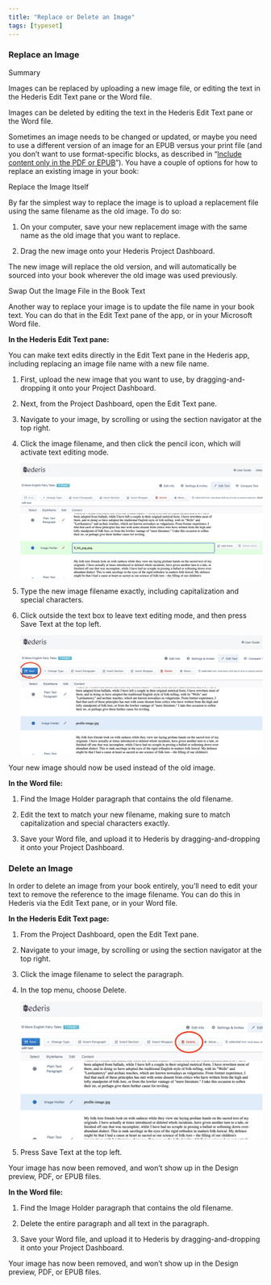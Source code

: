 ```yaml
---
title: "Replace or Delete an Image"
tags: [typeset]
---
```

 
<html><body><section data-type="chapter" class="hsecchapter" data-hederis-type="hsecchapter" id="replace-an-image" data-pi-attrs="id: replace-an-image; data-tags: typeset;" role="doc-chapter" data-tags="typeset" data-author-name=" " data-book-title=" " title="Replace or Delete an Image"><section class="hwprsubsection" data-hederis-type="hwprsubsection" id="pUx5UhBc3" data-type="subsection" title="Replace an Image"><h1 data-hederis-type="hblktitle" class="hblktitle" id="pHnMSMphj">Replace an Image</h1><aside class="hwprbox box" data-hederis-type="hwprbox" id="pKncdBgsB" data-type="sidebar"><p class="hblktype" data-hederis-type="hblktype" id="pA4uxK9no">Summary</p><p class="hblkp" data-hederis-type="hblkp" id="pZs2dErWG">Images can be replaced by uploading a new image file, or editing the text in the Hederis Edit Text pane or the Word file.</p><p class="hblkp" data-hederis-type="hblkp" id="pU0YUoHad">Images can be deleted by editing the text in the Hederis Edit Text pane or the Word file.</p></aside><p class="hblkp" data-hederis-type="hblkp" id="p396eAiPJ">Sometimes an image needs to be changed or updated, or maybe you need to use a different version of an image for an EPUB versus your print file (and you don&#8217;t want to use format-specific blocks, as described in &#8220;<a href="{% link _docs/include-custom-content.md %}" data-hederis-type="hspana" id="pTykvnjSa"><span class="Hyperlink" data-hederis-type="hspnspan" id="poZBY3fB3">Include content only in the PDF or EPUB</span></a>&#8221;). You have a couple of options for how to replace an existing image in your book:</p><p class="hblkh1" data-hederis-type="hblkh1" id="p9pKQO3Bq">Replace the Image Itself</p><p class="hblkp" data-hederis-type="hblkp" id="p4NIqfxmd">By far the simplest way to replace the image is to upload a replacement file using the same filename as the old image. To do so:</p><ol class="hwprnumlist" data-hederis-type="hwprnumlist" id="pSA3nkA32"><li class="hblkoli" data-hederis-type="hblkoli" id="liFVY87uYC"><p class="hblkoli" data-hederis-type="hblklip" id="p0aM6cwif">On your computer, save your new replacement image with the same name as the old image that you want to replace.</p></li><li class="hblkoli" data-hederis-type="hblkoli" id="liQXTvGI8t"><p class="hblkoli" data-hederis-type="hblklip" id="p1UxJukBH">Drag the new image onto your Hederis Project Dashboard. </p></li></ol><p class="hblkp" data-hederis-type="hblkp" id="pqJ6xLOh0">The new image will replace the old version, and will automatically be sourced into your book wherever the old image was used previously.</p><p class="hblkh1" data-hederis-type="hblkh1" id="pDdJWxC9O">Swap Out the Image File in the Book Text</p><p class="hblkp" data-hederis-type="hblkp" id="pY9sfwRye">Another way to replace your image is to update the file name in your book text. You can do that in the Edit Text pane of the app, or in your Microsoft Word file.</p><p class="hblkp" data-hederis-type="hblkp" id="pWdAZGUhu"><strong data-hederis-type="hspanstrong" id="pr5HUZVwa">In the <strong class="hspanstrong" data-hederis-type="hspanstrong" id="pegykKzQs">Hederis Edit Text pane:</strong></strong></p><p class="hblkp" data-hederis-type="hblkp" id="pUqamj347">You can make text edits directly in the Edit Text pane in the Hederis app, including replacing an image file name with a new file name.</p><ol class="hwprnumlist" data-hederis-type="hwprnumlist" id="pURZH1ab6"><li class="hblkoli" data-hederis-type="hblkoli" id="livuFPy4uz"><p class="hblkoli" data-hederis-type="hblklip" id="pdmuZIwr6">First, upload the new image that you want to use, by dragging-and-dropping it onto your Project Dashboard.</p></li><li class="hblkoli" data-hederis-type="hblkoli" id="liBhILp2RO"><p class="hblkoli" data-hederis-type="hblklip" id="ptnI3gUdR">Next, from the Project Dashboard, open the Edit Text pane.</p></li><li class="hblkoli" data-hederis-type="hblkoli" id="liJF29gn3B"><p class="hblkoli" data-hederis-type="hblklip" id="p5bv54lll">Navigate to your image, by scrolling or using the section navigator at the top right.</p></li><li class="hblkoli" data-hederis-type="hblkoli" id="liULgH2hKX"><p class="hblkoli" data-hederis-type="hblklip" id="pQ4RVuSWh">Click the image filename, and then click the pencil icon, which will activate text editing mode.</p><img data-hederis-type="hblkimg" class="hblkimg" id="pKBZ3B1K3" src="/images/replaceimage1.png" data-img-src="/images/replaceimage1.png"/></li><li class="hblkoli" data-hederis-type="hblkoli" id="liMFu9WCKk"><p class="hblkoli" data-hederis-type="hblklip" id="pjA8x2fV0">Type the new image filename exactly, including capitalization and special characters.</p></li><li class="hblkoli" data-hederis-type="hblkoli" id="liBvAA2Awp"><p class="hblkoli" data-hederis-type="hblklip" id="pxruq17JL">Click outside the text box to leave text editing mode, and then press Save Text at the top left.</p><img data-hederis-type="hblkimg" class="hblkimg" id="pTlPlCBu8" src="/images/replaceimage2.png" data-img-src="/images/replaceimage2.png"/></li></ol><p class="hblkp" data-hederis-type="hblkp" id="pvLcI4wUC">Your new image should now be used instead of the old image.</p><p class="hblkp" data-hederis-type="hblkp" id="p4CAvspSo"><strong class="hspanstrong" data-hederis-type="hspanstrong" id="p67TR0yim">In the Word file:</strong></p><ol class="hwprnumlist" data-hederis-type="hwprnumlist" id="pSjUBdkad"><li class="hblkoli" data-hederis-type="hblkoli" id="li5ZoGEG4Q"><p class="hblkoli" data-hederis-type="hblklip" id="pstBGfa9o">Find the Image Holder paragraph that contains the old filename.</p></li><li class="hblkoli" data-hederis-type="hblkoli" id="liiETqSROG"><p class="hblkoli" data-hederis-type="hblklip" id="pDSYTLz1L">Edit the text to match your new filename, making sure to match capitalization and special characters exactly.</p></li><li class="hblkoli" data-hederis-type="hblkoli" id="lig8vfb8qb"><p class="hblkoli" data-hederis-type="hblklip" id="pdR7VyQ9Y">Save your Word file, and upload it to Hederis by dragging-and-dropping it onto your Project Dashboard.</p></li></ol></section><section class="hwprsubsection" data-hederis-type="hwprsubsection" id="pdp2I74GF" data-type="subsection" title="Delete an Image"><h1 data-hederis-type="hblktitle" class="hblktitle" id="pOclQrdJh">Delete an Image</h1><p class="hblkp" data-hederis-type="hblkp" id="pUrpRR042">In order to delete an image from your book entirely, you&#8217;ll need to edit your text to remove the reference to the image filename. You can do this in Hederis via the Edit Text pane, or in your Word file.</p><p class="hblkp" data-hederis-type="hblkp" id="pv7nPGA8n"><strong class="hspanstrong" data-hederis-type="hspanstrong" id="pDn0cYQGF">In the Hederis Edit Text page:</strong></p><ol class="hwprnumlist" data-hederis-type="hwprnumlist" id="prvIGiugQ"><li class="hblkoli" data-hederis-type="hblkoli" id="liIS2Sfcmx"><p class="hblkoli" data-hederis-type="hblklip" id="po6g6SsqN">From the Project Dashboard, open the Edit Text pane.</p></li><li class="hblkoli" data-hederis-type="hblkoli" id="liZS3JwlaH"><p class="hblkoli" data-hederis-type="hblklip" id="pmukCiU2o">Navigate to your image, by scrolling or using the section navigator at the top right.</p></li><li class="hblkoli" data-hederis-type="hblkoli" id="liErBU6sGM"><p class="hblkoli" data-hederis-type="hblklip" id="p5OekQfGn">Click the image filename to select the paragraph.</p></li><li class="hblkoli" data-hederis-type="hblkoli" id="liqEJe5yXe"><p class="hblkoli" data-hederis-type="hblklip" id="pFbZrUD51">In the top menu, choose Delete.</p><img data-hederis-type="hblkimg" class="hblkimg" id="pjEJs8XIz" src="/images/replaceimage3.png" data-img-src="/images/replaceimage3.png"/></li><li class="hblkoli" data-hederis-type="hblkoli" id="liRvxm7qQq"><p class="hblkoli" data-hederis-type="hblklip" id="pai93fD0y">Press Save Text at the top left.</p></li></ol><p class="hblkp" data-hederis-type="hblkp" id="paePBryOz">Your image has now been removed, and won&#8217;t show up in the Design preview, PDF, or EPUB files.</p><p class="hblkp" data-hederis-type="hblkp" id="p9fewfoEp"><strong class="hspanstrong" data-hederis-type="hspanstrong" id="pNvpTsGvw">In the Word file:</strong></p><ol class="hwprnumlist" data-hederis-type="hwprnumlist" id="pHiDNqfmv"><li class="hblkoli" data-hederis-type="hblkoli" id="liVlkBwixs"><p class="hblkoli" data-hederis-type="hblklip" id="phlK5Ty2t">Find the Image Holder paragraph that contains the old filename.</p></li><li class="hblkoli" data-hederis-type="hblkoli" id="licWeC7evq"><p class="hblkoli" data-hederis-type="hblklip" id="pkqtqwJ0e">Delete the entire paragraph and all text in the paragraph.</p></li><li class="hblkoli" data-hederis-type="hblkoli" id="liDwmCnGGp"><p class="hblkoli" data-hederis-type="hblklip" id="pwzOD4RWV">Save your Word file, and upload it to Hederis by dragging-and-dropping it onto your Project Dashboard.</p></li></ol><p class="hblkp" data-hederis-type="hblkp" id="pwu1j40QL">Your image has now been removed, and won&#8217;t show up in the Design preview, PDF, or EPUB files.</p></section></section></body></html>

